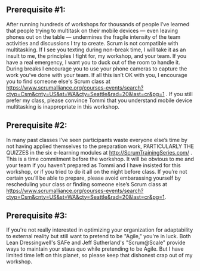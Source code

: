 ## Prerequisite #1:

After running hundreds of workshops for thousands of people I’ve learned that people trying to multitask on their mobile devices — even leaving phones out on the table — undermines the fragile intensity of the team activities and discussions I try to create.  Scrum is not compatible with multitasking.  If I see you texting during non-break time, I will take it as an insult to me, the principles I fight for, my workshop, and your team.  If you have a real emergency, I want you to duck out of the room to handle it.  During breaks I encourage you to use your phone cameras to capture the work you’ve done with your team.  If all this isn’t OK with you, I encourage you to find someone else's Scrum class at <https://www.scrumalliance.org/courses-events/search?ctyp=Csm&cnty=US&st=WA&cty=Seattle&rad=20&last=cr&pg=1> .  If you still prefer my class, please convince Tommi that you understand mobile device multitasking is inappropriate in this workshop. 

## Prerequisite #2:

In many past classes I’ve seen participants waste everyone else’s time by not having applied themselves to the preparation work, PARTICULARLY THE QUIZZES in the six e-learning modules at <http://ScrumTrainingSeries.com/> .  This is a time commitment before the workshop.  It will be obvious to me and your team if you haven’t prepared as Tommi and I have insisted for this workshop, or if you tried to do it all on the night before class.  If you’re not certain you’ll be able to prepare, please avoid embarassing yourself by rescheduling your class or finding someone else’s Scrum class at <https://www.scrumalliance.org/courses-events/search?ctyp=Csm&cnty=US&st=WA&cty=Seattle&rad=20&last=cr&pg=1>.

## Prerequisite #3:

If you're not really interested in optimizing your organization for adaptability to external reality but still want to pretend to be "Agile," you're in luck. Both Lean Dressingwell's SAFe and Jeff Sutherland's "Scrum@Scale" provide ways to maintain your staus quo while pretending to be Agile. But I have limited time left on this planet, so please keep that dishonest crap out of my workshop.
